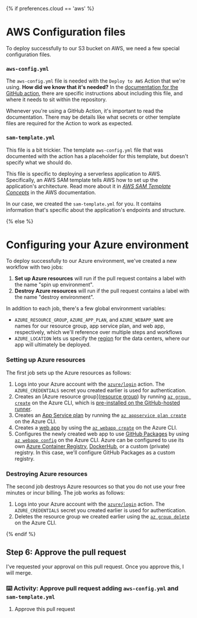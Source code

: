 {% if preferences.cloud == 'aws' %}
# AWS Configuration files

To deploy successfully to our S3 bucket on AWS, we need a few special configuration files.

### `aws-config.yml`

The `aws-config.yml` file is needed with the `Deploy to AWS` Action that we're using. **How did we know that it's needed?** In the [documentation for the GitHub action](https://github.com/github/deploy-nodejs), there are specific instructions about including this file, and where it needs to sit within the repository.

Whenever you're using a GitHub Action, it's important to read the documentation. There may be details like what secrets or other template files are required for the Action to work as expected.

### `sam-template.yml`

This file is a bit trickier. The template `aws-config.yml` file that was documented with the action has a placeholder for this template, but doesn't specify what we should do.

This file is specific to deploying a serverless application to AWS. Specifically, an AWS SAM template tells AWS how to set up the application's architecture. Read more about it in [_AWS SAM Template Concepts_](https://docs.aws.amazon.com/serverless-application-model/latest/developerguide/serverless-sam-template-basics.html) in the AWS documentation.

In our case, we created the `sam-template.yml` for you. It contains information that's specific about the application's endpoints and structure.

{% else %}
# Configuring your Azure environment

To deploy successfully to our Azure environment, we've created a new workflow with two jobs:
1. **Set up Azure resources** will run if the pull request contains a label with the name "spin up environment". 
1. **Destroy Azure resources** will run if the pull request contains a label with the name "destroy environment".

In addition to each job, there's a few global environment variables:
- `AZURE_RESOURCE_GROUP`, `AZURE_APP_PLAN`, and `AZURE_WEBAPP_NAME` are names for our resource group, app service plan, and web app, respectively, which we'll reference over multiple steps and workflows
- `AZURE_LOCATION` lets us specify the [region](https://azure.microsoft.com/en-us/global-infrastructure/regions/) for the data centers, where our app will ultimately be deployed. 

### Setting up Azure resources

The first job sets up the Azure resources as follows:
1. Logs into your Azure account with the [`azure/login`](https://github.com/Azure/login) action. The `AZURE_CREDENTIALS` secret you created earlier is used for authentication.
1. Creates an [Azure resource group]([resource group](https://docs.microsoft.com/en-us/azure/azure-resource-manager/management/overview#resource-groups)) by running [`az group create`](https://docs.microsoft.com/en-us/cli/azure/group?view=azure-cli-latest#az-group-create) on the Azure CLI, which is [pre-installed on the GitHub-hosted runner](https://help.github.com/en/actions/reference/software-installed-on-github-hosted-runners).
1. Creates an [App Service plan](https://docs.microsoft.com/en-us/azure/app-service/overview-hosting-plans) by running the [`az appservice plan create`](https://docs.microsoft.com/en-us/cli/azure/appservice/plan?view=azure-cli-latest#az-appservice-plan-create) on the Azure CLI.
1. Creates a [web app](https://docs.microsoft.com/en-us/azure/app-service/overview) by using the [`az webapp create`](https://docs.microsoft.com/en-us/cli/azure/webapp?view=azure-cli-latest#az-webapp-create) on the Azure CLI.
1. Configures the newly created web app to use [GitHub Packages](https://help.github.com/en/packages/publishing-and-managing-packages/about-github-packages) by using [`az webapp config`](https://docs.microsoft.com/en-us/cli/azure/webapp/config?view=azure-cli-latest) on the Azure CLI. Azure can be configured to use its own [Azure Container Registry](https://docs.microsoft.com/en-us/azure/container-registry/), [DockerHub](https://docs.docker.com/docker-hub/), or a custom (private) registry. In this case, we'll configure GitHub Packages as a custom registry. 

### Destroying Azure resources

The second job destroys Azure resources so that you do not use your free minutes or incur billing. The job works as follows:
1. Logs into your Azure account with the [`azure/login`](https://github.com/Azure/login) action. The `AZURE_CREDENTIALS` secret you created earlier is used for authentication.
1. Deletes the resource group we created earlier using the [`az group delete`](https://docs.microsoft.com/en-us/cli/azure/group?view=azure-cli-latest#az-group-delete) on the Azure CLI.

{% endif %}

## Step 6: Approve the pull request

I've requested your approval on this pull request. Once you approve this, I will merge.

### :keyboard: Activity: Approve pull request adding `aws-config.yml` and `sam-template.yml`

1. Approve this pull request
